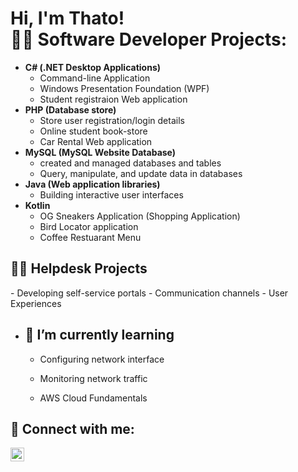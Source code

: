 <h1>Hi, I'm Thato! <br/

<h2>👨‍💻 Software Developer Projects:</h2>

- <b>C# (.NET Desktop Applications)</b>
  - Command-line Application
  - Windows Presentation Foundation (WPF)
  - Student registraion Web application
- <b> PHP (Database store)</b>
  - Store user registration/login details
  - Online student book-store
  - Car Rental Web application
- <b>MySQL (MySQL Website Database)</b>
  - created and managed databases and tables
  - Query, manipulate, and update data in databases
- <b>Java (Web application libraries)</b>
  - Building interactive user interfaces
- <b>Kotlin</b>
  - OG Sneakers Application (Shopping Application)
  - Bird Locator application
  - Coffee Restuarant Menu
    
<h2> 👨‍💻 Helpdesk Projects</h2>
   - Developing self-service portals
   - Communication channels 
   - User Experiences

- <h2>🌱 I’m currently learning</h2>   

  - Configuring network interface
    
  - Monitoring network traffic
    
  - AWS Cloud Fundamentals
  

<h2> 🤳 Connect with me:</h2>

[<img align="left" alt="ThatoMore | LinkedIn" width="22px" src="https://cdn.jsdelivr.net/npm/simple-icons@v3/icons/linkedin.svg" />][linkedin]

[linkedin]:  https://www.linkedin.com/in/thato-more-a0636a233/

<!--
**More-jnr/More-jnr** is a ✨ _special_ ✨ repository because its `README.md` (this file) appears on your GitHub profile.

Here are some ideas to get you started:

- 🔭 I’m currently working on ...
- 👯 I’m looking to collaborate on ...
- 🤔 I’m looking for help with ...
- 💬 Ask me about ...
- 📫 How to reach me: ...
- 😄 Pronouns: ...
- ⚡ Fun fact: ...
-->
